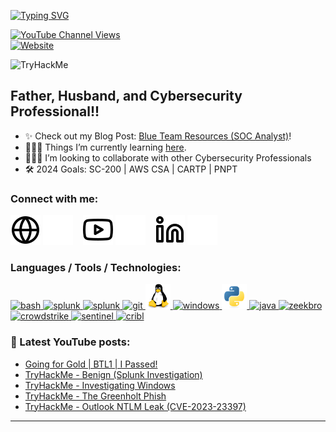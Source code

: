 [![Typing SVG](https://readme-typing-svg.herokuapp.com?font=Fira+Code&duration=2500&pause=10&color=5CB801&multiline=true&width=435&height=70&lines=%24+whoami;+Micah+AKA+Micahs0Day)](https://git.io/typing-svg)

[![YouTube Channel Views](https://img.shields.io/youtube/channel/views/UCt7QSmzD_IVaLFs53vyykeA?style=social)][youtube] <br>
[![Website](https://img.shields.io/website?label=micahs0day.github.io&style=for-the-badge&url=https%3A%2F%2Fmicahs0day.github.io%2F)][website] <br>

<img src="https://tryhackme-badges.s3.amazonaws.com/M0dChild.png" alt="TryHackMe">

## Father, Husband, and Cybersecurity Professional!!

- ✨ Check out my Blog Post: [Blue Team Resources (SOC Analyst)][post]!
- 👨🏽‍🎓 Things I’m currently learning [here][learning].
- 🕵🏽‍♂️ I’m looking to collaborate with other Cybersecurity Professionals
- 🛠 2024 Goals: SC-200 | AWS CSA | CARTP | PNPT


### Connect with me:

[![website](./img/globe-light.svg)](https://micahs0day.github.io#gh-light-mode-only)
[![website](./img/globe-dark.svg)](https://micahs0day.github.io#gh-dark-mode-only)
&nbsp;&nbsp;
[![website](./img/youtube-light.svg)](https://www.youtube.com/c/Micahs0day#gh-light-mode-only)
[![website](./img/youtube-dark.svg)](https://www.youtube.com/c/Micahs0day#gh-dark-mode-only)
&nbsp;&nbsp;
[![website](./img/linkedin-light.svg)](https://www.linkedin.com/in/micah-funderburk#gh-light-mode-only)
[![website](./img/linkedin-dark.svg)](https://www.linkedin.com/in/micah-funderburk#gh-dark-mode-only)

### Languages / Tools / Technologies:

<a href="https://www.gnu.org/software/bash/" target="_blank" rel="noreferrer"> <img src="https://www.vectorlogo.zone/logos/gnu_bash/gnu_bash-icon.svg" alt="bash" width="40" height="40"/> </a> 
<a href="https://www.splunk.com/" target="_blank" rel="noreferrer"> <img src="https://www.splunk.com/content/dam/splunk2/images/2020-splunk-planet.svg" alt="splunk" width="40" height="40"/> </a> 
<a href="https://www.microfocus.com/en-us/cyberres/secops" target="_blank" rel="noreferrer"> <img src="https://assets-global.website-files.com/5bc662b786ecfc12c8d29e0b/5de2ddd159d27b11ed2353af_partner-arcsight-800x275.png" alt="splunk" width="80" height="40"/> </a> 
<a href="https://git-scm.com/" target="_blank" rel="noreferrer"> <img src="https://www.vectorlogo.zone/logos/git-scm/git-scm-icon.svg" alt="git" width="40" height="40"/> </a> 
<a href="https://www.linux.org/" target="_blank" rel="noreferrer"> <img src="https://raw.githubusercontent.com/devicons/devicon/master/icons/linux/linux-original.svg" alt="linux" width="40" height="40"/> </a> 
<a href="https://www.microsoft.com/en-us/windows/?r=1" target="_blank" rel="noreferrer"> <img src="https://upload.wikimedia.org/wikipedia/commons/thumb/5/5f/Windows_logo_-_2012.svg/1024px-Windows_logo_-_2012.svg.png" alt="windows" width="40" height="40"/> </a> 
<a href="https://www.python.org" target="_blank" rel="noreferrer"> <img src="https://raw.githubusercontent.com/devicons/devicon/master/icons/python/python-original.svg" alt="python" width="40" height="40"/> </a> 
<a href="https://www.java.com/en/" target="_blank" rel="noreferrer"> <img src="https://cdn-icons-png.flaticon.com/512/226/226777.png" alt="java" width="40" height="40"/> </a> 
<a href="https://zeek.org/" target="_blank" rel="noreferrer"> <img src="https://avatars.githubusercontent.com/u/45610741?s=280&v=4" alt="zeekbro" width="40" height="40"/> </a> 
<a href="https://www.crowdstrike.com/" target="_blank" rel="noreferrer"> <img src="https://avatars.githubusercontent.com/u/2446477?s=200&v=4" alt="crowdstrike" width="40" height="40"/> </a> 
<a href="https://learn.microsoft.com/en-us/azure/sentinel/overview" target="_blank" rel="noreferrer"> <img src="https://i.pinimg.com/originals/aa/2d/20/aa2d20591812177bb3a809f2e041d79c.png" alt="sentinel" width="40" height="40"/> </a> 
<a href="https://cribl.io/" target="_blank" rel="noreferrer"> <img src="https://avatars.githubusercontent.com/u/43581942?s=200&v=4" alt="cribl" width="40" height="40"/> </a> 

### 🎥 Latest YouTube posts:

<!-- YOUTUBE:START -->
- [Going for Gold | BTL1 | I Passed!](https://www.youtube.com/watch?v=HnYIk0N7d24)
- [TryHackMe - Benign &lpar;Splunk Investigation&rpar;](https://www.youtube.com/watch?v=elgflkcMz_s)
- [TryHackMe - Investigating Windows](https://www.youtube.com/watch?v=tXiq_O9oQ40)
- [TryHackMe - The Greenholt Phish](https://www.youtube.com/watch?v=FWJ9g71dPbg)
- [TryHackMe - Outlook NTLM Leak &lpar;CVE-2023-23397&rpar;](https://www.youtube.com/watch?v=VXH1drHibaI)
<!-- YOUTUBE:END -->

----

[website]: https://micahs0day.github.io/
[youtube]: https://www.youtube.com/c/Micahs0day
[linkedin]: https://www.linkedin.com/in/micah-funderburk/
[post]: https://micahs0day.github.io/Blue_Team_Stuff/
[learning]: files/Learning.md
